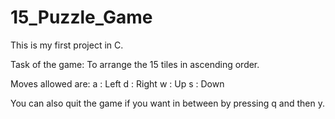 # 15_Puzzle_Game
This is my first project in C.

Task of the game:
  To arrange the 15 tiles in ascending order.
  
 Moves allowed are:
  a : Left
  d : Right
  w : Up
  s : Down
  
 You can also quit the game if you want in between by pressing q and then y.
